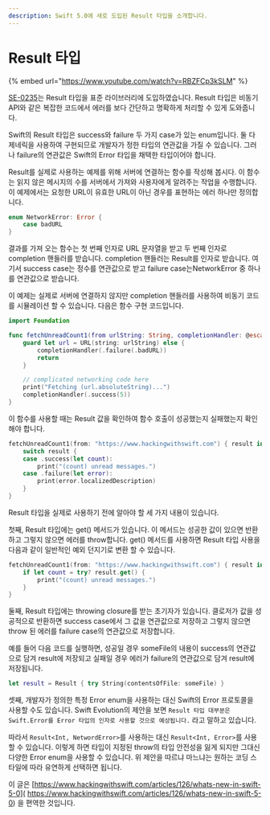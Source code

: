 ```yaml
---
description: Swift 5.0에 새로 도입된 Result 타입을 소개합니다.
---
```


# Result 타입



{% embed url="https://www.youtube.com/watch?v=RBZFCp3kSLM" %}

[SE-0235](https://github.com/apple/swift-evolution/blob/master/proposals/0235-add-result.md)는 Result 타입을 표준 라이브러리에 도입하였습니다. Result 타입은 비동기 API와 같은 복잡한 코드에서 에러를 보다 간단하고 명확하게 처리할 수 있게 도와줍니다.​

Swift의 Result 타입은 success와 failure 두 가지 case가 있는 enum입니다. 둘 다 제네릭을 사용하여 구현되므로 개발자가 정한 타입의 연관값을 가질 수 있습니다. 그러나 failure의 연관값은 Swift의 Error 타입을 채택한 타입이어야 합니다.

Result를 실제로 사용하는 예제를 위해 서버에 연결하는 함수를 작성해 봅시다. 이 함수는 읽지 않은 메시지의 수를 서버에서 가져와 사용자에게 알려주는 작업을 수행합니다. 이 예제에서는 요청한 URL이 유효한 URL이 아닌 경우를 표현하는 에러 하나만 정의합니다.

```swift
enum NetworkError: Error {
    case badURL
}
```

결과를 가져 오는 함수는 첫 번째 인자로 URL 문자열을 받고 두 번째 인자로 completion 핸들러를 받습니다. completion 핸들러는 Result를 인자로 받습니다. 여기서 success case는 정수를 연관값으로 받고 failure case는NetworkError 중 하나를 연관값으로 받습니다.

이 예제는 실제로 서버에 연결하지 않지만 completion 핸들러를 사용하여 비동기 코드를 시뮬레이션 할 수 있습니다. 다음은 함수 구현 코드입니다.

```swift
import Foundation

func fetchUnreadCount1(from urlString: String, completionHandler: @escaping (Result<Int, NetworkError>) -> Void)  {
    guard let url = URL(string: urlString) else {
        completionHandler(.failure(.badURL))
        return
    }

    // complicated networking code here
    print("Fetching (url.absoluteString)...")
    completionHandler(.success(5))
}
```

이 함수를 사용할 때는 Result 값을 확인하여 함수 호출이 성공했는지 실패했는지 확인해야 합니다.

```swift
fetchUnreadCount1(from: "https://www.hackingwithswift.com") { result in
    switch result {
    case .success(let count):
        print("(count) unread messages.")
    case .failure(let error):
        print(error.localizedDescription)
    }
}
```

Result 타입을 실제로 사용하기 전에 알아야 할 세 가지 내용이 있습니다.

첫째, Result 타입에는 get\(\) 메서드가 있습니다. 이 메서드는 성공한 값이 있으면 반환하고 그렇지 않으면 에러를 throw합니다. get\(\) 메서드를 사용하면 Result 타입 사용을 다음과 같이 일반적인 예외 던지기로 변환 할 수 있습니다.

```swift
fetchUnreadCount1(from: "https://www.hackingwithswift.com") { result in
    if let count = try? result.get() {
        print("(count) unread messages.")
    }
}
```

둘째, Result 타입에는 throwing closure를 받는 초기자가 있습니다. 클로저가 값을 성공적으로 반환하면 success case에서 그 값을 연관값으로 저장하고 그렇지 않으면 throw 된 에러를 failure case의 연관값으로 저장합니다.

예를 들어 다음 코드를 실행하면, 성공일 경우 someFile의 내용이 success의 연관값으로 담겨 result에 저장되고 실패일 경우 에러가 failure의 연관값으로 담겨 result에 저장됩니다.

```swift
let result = Result { try String(contentsOfFile: someFile) }
```

셋째, 개발자가 정의한 특정 Error enum을 사용하는 대신 Swift의 Error 프로토콜을 사용할 수도 있습니다. Swift Evolution의 제안을 보면 `Result 타입 대부분은 Swift.Error를 Error 타입의 인자로 사용할 것으로 예상됩니다.` 라고 말하고 있습니다.

따라서 `Result<Int, NetwordError>`를 사용하는 대신 `Result<Int, Error>`를 사용할 수 있습니다. 이렇게 하면 타입이 지정된 throw의 타입 안전성을 잃게 되지만 그대신 다양한 Error enum을 사용할 수 있습니다. 위 제안을 따르냐 마느냐는 원하는 코딩 스타일에 따라 유연하게 선택하면 됩니다.

이 글은 [https://www.hackingwithswift.com/articles/126/whats-new-in-swift-5-0](
https://www.hackingwithswift.com/articles/126/whats-new-in-swift-5-0) 을 편역한 것입니다.

